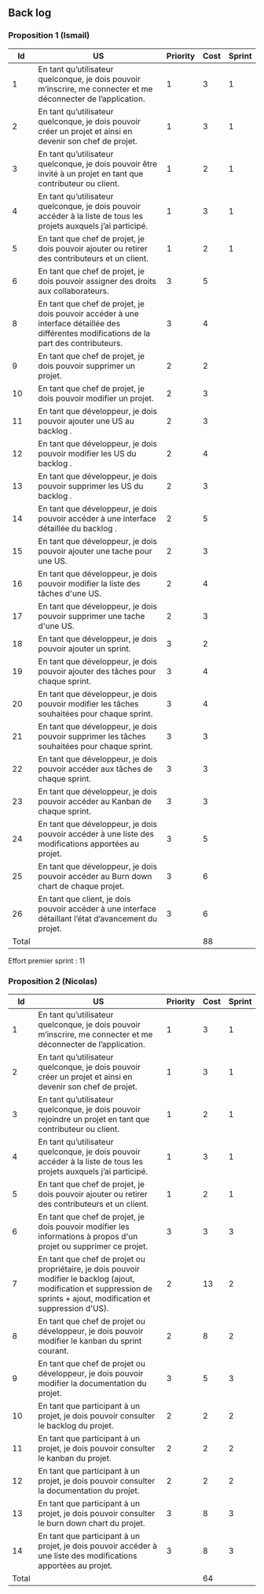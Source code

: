 ## Back log

### Proposition 1 (Ismail)

| Id | US  | Priority | Cost | Sprint |
| --- | --- | ------- | ---- | ---- |
| 1 | En tant qu’utilisateur quelconque, je dois pouvoir m’inscrire, me connecter et me déconnecter de l’application. | 1 | 3 | 1 |
| 2 | En tant qu’utilisateur quelconque, je dois pouvoir créer un projet et ainsi en devenir son chef de projet. | 1 | 3 | 1 |
| 3 | En tant qu’utilisateur quelconque, je dois pouvoir être invité à un projet en tant que contributeur ou client. | 1 | 2 | 1 |
| 4 | En tant qu’utilisateur quelconque, je dois pouvoir accéder à la liste de tous les projets auxquels j’ai participé. | 1 | 3 | 1 |
| 5 | En tant que chef de projet, je dois pouvoir ajouter ou retirer des contributeurs et un client. | 1 | 2 | 1 | 
| 6 | En tant que chef de projet, je dois pouvoir assigner des droits aux collaborateurs. | 3 | 5 ||
| 8 | En tant que chef de projet, je dois pouvoir accéder à une interface détaillée des différentes modifications de la part des contributeurs. | 3 | 4 ||
| 9 | En tant que chef de projet, je dois pouvoir supprimer un projet. | 2 | 2 |  |
| 10 | En tant que chef de projet, je dois pouvoir modifier un projet. | 2 | 3 |  |
| 11 | En tant que développeur, je dois pouvoir ajouter une US au backlog . | 2 | 3 ||
| 12 | En tant que développeur, je dois pouvoir modifier les US du backlog . | 2 | 4 ||
| 13 | En tant que développeur, je dois pouvoir supprimer les US du backlog . | 2 | 3 ||
| 14 | En tant que développeur, je dois pouvoir accéder à une interface détaillée du backlog . | 2 | 5 ||
| 15 | En tant que développeur, je dois pouvoir ajouter une tache pour une US. | 2 | 3 ||
| 16 | En tant que développeur, je dois pouvoir modifier la liste des tâches d'une US. | 2 | 4 ||
| 17 | En tant que développeur, je dois pouvoir supprimer une tache d'une US. | 2 | 3 ||
| 18 | En tant que développeur, je dois pouvoir ajouter un sprint. | 3 | 2 ||
| 19 | En tant que développeur, je dois pouvoir ajouter des tâches pour chaque sprint. | 3 | 4 ||
| 20 | En tant que développeur, je dois pouvoir modifier les tâches souhaitées pour chaque sprint. | 3 | 4 ||
| 21 | En tant que développeur, je dois pouvoir supprimer les tâches souhaitées pour chaque sprint. | 3 | 3 ||
| 22 | En tant que développeur, je dois pouvoir accéder aux tâches de chaque sprint. | 3 | 3 ||
| 23 | En tant que développeur, je dois pouvoir accéder au Kanban de chaque sprint. | 3 | 3 ||
| 24 | En tant que développeur, je dois pouvoir accéder à une liste des modifications apportées au projet. | 3 | 5 ||
| 25 | En tant que développeur, je dois pouvoir accéder au Burn down chart de chaque projet. | 3 | 6 ||
| 26 | En tant que client, je dois pouvoir accéder à une interface détaillant l’état d’avancement du projet. | 3 | 6 ||
| Total | | | 88 | |

Effort premier sprint : 11



### Proposition 2 (Nicolas)

| Id | US  | Priority | Cost | Sprint |
| --- | --- | ------- | ---- | ---- |
| 1 | En tant qu’utilisateur quelconque, je dois pouvoir m’inscrire, me connecter et me déconnecter de l’application. | 1 | 3 | 1 |
| 2 | En tant qu’utilisateur quelconque, je dois pouvoir créer un projet et ainsi en devenir son chef de projet. | 1 | 3 | 1 |
| 3 | En tant qu’utilisateur quelconque, je dois pouvoir rejoindre un projet en tant que contributeur ou client. | 1 | 2 | 1 |
| 4 | En tant qu’utilisateur quelconque, je dois pouvoir accéder à la liste de tous les projets auxquels j’ai participé. | 1 | 3 | 1 |
| 5 | En tant que chef de projet, je dois pouvoir ajouter ou retirer des contributeurs et un client. | 1 | 2 | 1 | 
| 6 | En tant que chef de projet, je dois pouvoir modifier les informations à propos d'un projet ou supprimer ce projet. | 3 | 3 | 3 |
| 7 | En tant que chef de projet ou propriétaire, je dois pouvoir modifier le backlog (ajout, modification et suppression de sprints + ajout, modification et suppression d'US). | 2 | 13 | 2 |
| 8 | En tant que chef de projet ou développeur, je dois pouvoir modifier le kanban du sprint courant. | 2 | 8 | 2 |
| 9 | En tant que chef de projet ou développeur, je dois pouvoir modifier la documentation du projet. | 3 | 5 | 3 |
| 10 | En tant que participant à un projet, je dois pouvoir consulter le backlog du projet. | 2 | 2 | 2 |
| 11 | En tant que participant à un projet, je dois pouvoir consulter le kanban du projet. | 2 | 2 | 2 |
| 12 | En tant que participant à un projet, je dois pouvoir consulter la documentation du projet.  | 2 | 2 | 2 |
| 13 | En tant que participant à un projet, je dois pouvoir consulter le burn down chart du projet. | 3 | 8 | 3 |
| 14 | En tant que participant à un projet, je dois pouvoir accéder à une liste des modifications apportées au projet. | 3 | 8 | 3 |
| Total | | | 64 | |

